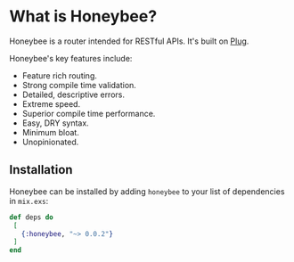 # What is Honeybee?
Honeybee is a router intended for RESTful APIs. It's built on [Plug](https://hexdocs.pm/plug/readme.html).

Honeybee's key features include:
 - Feature rich routing.
 - Strong compile time validation.
 - Detailed, descriptive errors.
 - Extreme speed.
 - Superior compile time performance.
 - Easy, DRY syntax.
 - Minimum bloat.
 - Unopinionated.

## Installation
Honeybee can be installed by adding `honeybee` to your list of dependencies in `mix.exs`:	

 ```elixir	
def deps do	
  [	
    {:honeybee, "~> 0.0.2"}	
  ]	
end	
```
